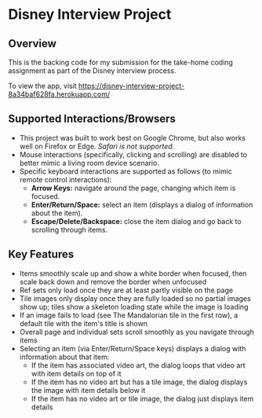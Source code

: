 # Disney Interview Project

## Overview
This is the backing code for my submission for the take-home coding assignment as part of the Disney interview process.

To view the app, visit https://disney-interview-project-8a34baf628fa.herokuapp.com/

## Supported Interactions/Browsers
- This project was built to work best on Google Chrome, but also works well on Firefox or Edge. _Safari is not supported._
- Mouse interactions (specifically, clicking and scrolling) are disabled to better mimic a living room device scenario.
- Specific keyboard interactions are supported as follows (to mimic remote control interactions):
  - **Arrow Keys:** navigate around the page, changing which item is focused.
  - **Enter/Return/Space:** select an item (displays a dialog of information about the item).
  - **Escape/Delete/Backspace:** close the item dialog and go back to scrolling through items.

## Key Features
- Items smoothly scale up and show a white border when focused, then scale back down and remove the border when unfocused
- Ref sets only load once they are at least partly visible on the page
- Tile images only display once they are fully loaded so no partial images show up; tiles show a skeleton loading state while the image is loading
- If an image fails to load (see The Mandalorian tile in the first row), a default tile with the item's title is shown
- Overall page and individual sets scroll smoothly as you navigate through items
- Selecting an item (via Enter/Return/Space keys) displays a dialog with information about that item:
  - If the item has associated video art, the dialog loops that video art with item details on top of it
  - If the item has no video art but has a tile image, the dialog displays the image with item details below it
  - If the item has no video art or tile image, the dialog just displays item details